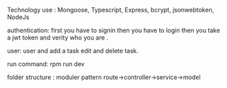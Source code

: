 Technology use : Mongoose, Typescript, Express, bcrypt, jsonwebtoken, NodeJs


authentication: first you have to signin then you have to login
      then you take a jwt token and verity who you are .

user: user and add a task edit and delete task.

run command: rpm run dev

folder structure : moduler pattern route->controller->service->model